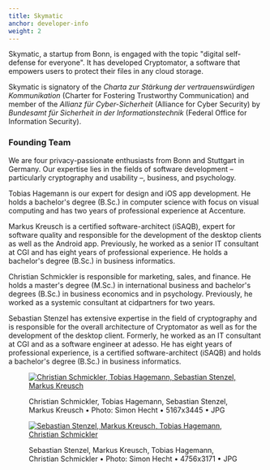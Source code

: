 ```yaml
---
title: Skymatic
anchor: developer-info
weight: 2
---
```

Skymatic, a startup from Bonn, is engaged with the topic "digital self-defense for everyone". It has developed Cryptomator, a software that empowers users to protect their files in any cloud storage.

Skymatic is signatory of the _Charta zur Stärkung der vertrauenswürdigen Kommunikation_ (Charter for Fostering Trustworthy Communication) and member of the _Allianz für Cyber-Sicherheit_ (Alliance for Cyber Security) by _Bundesamt für Sicherheit in der Informationstechnik_ (Federal Office for Information Security).

### Founding Team
We are four privacy-passionate enthusiasts from Bonn and Stuttgart in Germany. Our expertise lies in the fields of software development – particularly cryptography and usability –, business, and psychology.

Tobias Hagemann is our expert for design and iOS app development. He holds a bachelor's degree (B.Sc.) in computer science with focus on visual computing and has two years of professional experience at Accenture.

Markus Kreusch is a certified software-architect (iSAQB), expert for software quality and responsible for the development of the desktop clients as well as the Android app. Previously, he worked as a senior IT consultant at CGI and has eight years of professional experience. He holds a bachelor's degree (B.Sc.) in business informatics.

Christian Schmickler is responsible for marketing, sales, and finance. He holds a master's degree (M.Sc.) in international business and bachelor's degrees (B.Sc.) in business economics and in psychology. Previously, he worked as a systemic consultant at cidpartners for two years.

Sebastian Stenzel has extensive expertise in the field of cryptography and is responsible for the overall architecture of Cryptomator as well as for the development of the desktop client. Formerly, he worked as an IT consultant at CGI and as a software engineer at adesso. He has eight years of professional experience, is a certified software-architect (iSAQB) and holds a bachelor's degree (B.Sc.) in business informatics.

<div class="flex flex-wrap -mx-3">
  <div class="w-full px-3 lg:w-1/2">
    <figure class="rounded border border-gray-200 shadow bg-white text-center p-2 mb-8">
      <a href="/presskit/skymatic-team-rhein.jpg"><img class="inline-block mb-2" src="/presskit/skymatic-team-rhein.jpg" alt="Christian Schmickler, Tobias Hagemann, Sebastian Stenzel, Markus Kreusch"/></a>
      <figcaption>
        <p class="text-sm text-gray-500">Christian Schmickler, Tobias Hagemann, Sebastian Stenzel, Markus Kreusch • Photo: Simon Hecht • 5167x3445 • JPG</p>
      </figcaption>
    </figure>
  </div>
  <div class="w-full px-3 lg:w-1/2">
    <figure class="rounded border border-gray-200 shadow bg-white text-center p-2 mb-8">
      <a href="/presskit/skymatic-team-office.jpg"><img class="inline-block mb-2" src="/presskit/skymatic-team-office.jpg" alt="Sebastian Stenzel, Markus Kreusch, Tobias Hagemann, Christian Schmickler"/></a>
      <figcaption>
        <p class="text-sm text-gray-500">Sebastian Stenzel, Markus Kreusch, Tobias Hagemann, Christian Schmickler • Photo: Simon Hecht • 4756x3171 • JPG</p>
      </figcaption>
    </figure>
  </div>
</div>
